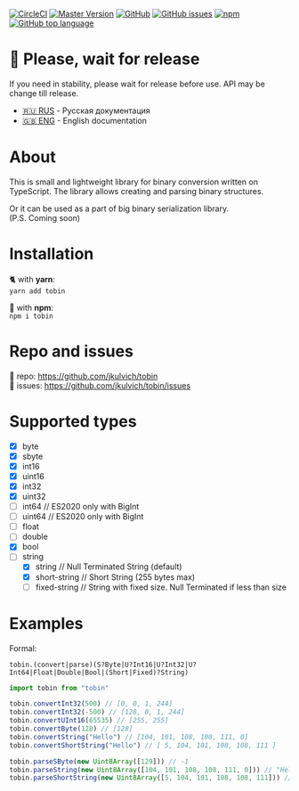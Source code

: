 [![CircleCI](https://circleci.com/gh/jkulvich/tobin.svg)](https://circleci.com/gh/jkulvich/tobin)
[![Master Version](https://img.shields.io/github/package-json/v/jkulvich/tobin/master.svg?style=flat-square)](https://github.com/jkulvich/tobin)
[![GitHub](https://img.shields.io/github/license/jkulvich/tobin?style=flat-square)](https://github.com/jkulvich/tobin/blob/master/LICENSE)
[![GitHub issues](https://img.shields.io/github/issues/jkulvich/tobin?style=flat-square)](https://github.com/jkulvich/tobin/issues)
[![npm](https://img.shields.io/npm/dw/tobin?style=flat-square)](https://www.npmjs.com/package/tobin)
[![GitHub top language](https://img.shields.io/github/languages/top/jkulvich/tobin?style=flat-square)](https://github.com/jkulvich/tobin)

# :construction: Please, wait for release
If you need in stability, please wait for release before use.
API may be change till release.

- [:ru: RUS](./README.ru.md) - Русская документация
- [:uk: ENG](./README.md) - English documentation

# About
This is small and lightweight library for binary conversion written on TypeScript.
The library allows creating and parsing binary structures.

Or it can be used as a part of big binary serialization library.  
(P.S. Coming soon)

# Installation
:cat2: with **yarn**:  
`yarn add tobin`

:wrench: with **npm**:  
`npm i tobin`

# Repo and issues
:floppy_disk: repo: https://github.com/jkulvich/tobin  
:speech_balloon: issues: https://github.com/jkulvich/tobin/issues

# Supported types

- [x] byte
- [x] sbyte
- [x] int16
- [x] uint16
- [x] int32
- [x] uint32
- [ ] int64 // ES2020 only with BigInt
- [ ] uint64 // ES2020 only with BigInt
- [ ] float
- [ ] double
- [x] bool
- [ ] string
    - [x] string // Null Terminated String (default)
    - [x] short-string // Short String (255 bytes max)
    - [ ] fixed-string // String with fixed size. Null Terminated if less than size

# Examples

Formal:
```
tobin.(convert|parse)(S?Byte|U?Int16|U?Int32|U?Int64|Float|Double|Bool|(Short|Fixed)?String)
```

```javascript
import tobin from "tobin"

tobin.convertInt32(500) // [0, 0, 1, 244]
tobin.convertInt32(-500) // [128, 0, 1, 244]
tobin.convertUInt16(65535) // [255, 255]
tobin.convertByte(128) // [128]
tobin.convertString("Hello") // [104, 101, 108, 108, 111, 0]
tobin.convertShortString("Hello") // [ 5, 104, 101, 108, 108, 111 ]

tobin.parseSByte(new Uint8Array([129])) // -1
tobin.parseString(new Uint8Array([104, 101, 108, 108, 111, 0])) // "Hello"
tobin.parseShortString(new Uint8Array([5, 104, 101, 108, 108, 111])) // "Hello"
```
